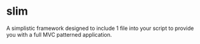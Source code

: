 # slim
A simplistic framework designed to include 1 file into your script to provide you with a full MVC patterned application. 

